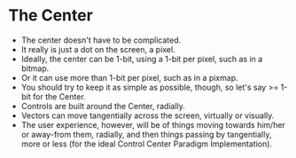 The Center
==========
* The center doesn't have to be complicated.
* It really is just a dot on the screen, a pixel.
* Ideally, the center can be 1-bit, using a 1-bit per pixel, such as in a bitmap.
* Or it can use more than 1-bit per pixel, such as in a pixmap.
* You should try to keep it as simple as possible, though, so let's say >= 1-bit for the Center.
* Controls are built around the Center, radially.
* Vectors can move tangentially across the screen, virtually or visually.
* The user experience, however, will be of things moving towards him/her or away-from them, radially, and then things passing by tangentially, more or less (for the ideal Control Center Paradigm Implementation).
